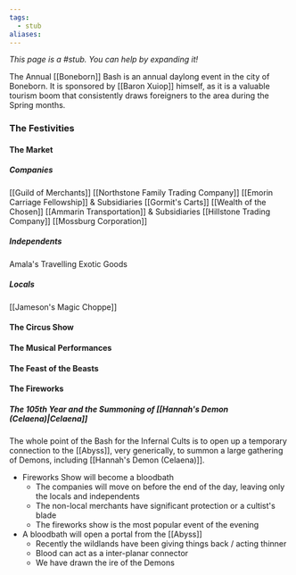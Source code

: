 ```yaml
---
tags:
  - stub
aliases:
---
```


*This page is a #stub. You can help by expanding it!*

The Annual [[Boneborn]] Bash is an annual daylong event in the city of Boneborn. It is sponsored by [[Baron Xuiop]] himself, as it is a valuable tourism boom that consistently draws foreigners to the area during the Spring months.

### The Festivities
#### The Market
##### Companies
[[Guild of Merchants]]
[[Northstone Family Trading Company]]
[[Emorin Carriage Fellowship]] & Subsidiaries
[[Gormit's Carts]]
[[Wealth of the Chosen]]
[[Ammarin Transportation]] & Subsidiaries
[[Hillstone Trading Company]]
[[Mossburg Corporation]]
##### Independents
Amala's Travelling Exotic Goods
##### Locals
[[Jameson's Magic Choppe]]
#### The Circus Show
#### The Musical Performances
#### The Feast of the Beasts
#### The Fireworks

##### The 105th Year and the Summoning of [[Hannah's Demon (Celaena)|Celaena]]
The whole point of the Bash for the Infernal Cults is to open up a temporary connection to the [[Abyss]], very generically, to summon a large gathering of Demons, including [[Hannah's Demon (Celaena)]]. 

- Fireworks Show will become a bloodbath
	- The companies will move on before the end of the day, leaving only the locals and independents
	- The non-local merchants have significant protection or a cultist's blade
	- The fireworks show is the most popular event of the evening
- A bloodbath will open a portal from the [[Abyss]]
	- Recently the wildlands have been giving things back / acting thinner
	- Blood can act as a inter-planar connector
	- We have drawn the ire of the Demons 